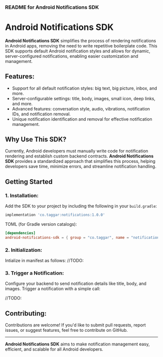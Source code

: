 ### README for Android Notifications SDK

# Android Notifications SDK

**Android Notifications SDK** simplifies the process of rendering notifications in Android apps, removing the need to write repetitive boilerplate code. This SDK supports default Android notification styles and allows for dynamic, server-configured notifications, enabling easier customization and management.

## Features:
- Support for all default notification styles: big text, big picture, inbox, and more.
- Server-configurable settings: title, body, images, small icon, deep links, and more.
- Advanced features: conversation style, audio, vibrations, notification IDs, and notification removal.
- Unique notification identification and removal for effective notification management.

## Why Use This SDK?
Currently, Android developers must manually write code for notification rendering and establish custom backend contracts. **Android Notifications SDK** provides a standardized approach that simplifies this process, helping developers save time, minimize errors, and streamline notification handling.

## Getting Started

### 1. Installation:
Add the SDK to your project by including the following in your `build.gradle`:

```gradle
implementation 'co.taggar:notifications:1.0.0'
```

TOML (for Gradle version catalogs):
```toml
[dependencies]
android-notifications-sdk = { group = "co.taggar", name = "notifications", version = "1.0.0" }
```

### 2. Initialization:
Intialize in manifest as follows:
//TODO:

### 3. Trigger a Notification:
Configure your backend to send notification details like title, body, and images. Trigger a notification with a simple call:

//TODO:


## Contributing:
Contributions are welcome! If you'd like to submit pull requests, report issues, or suggest features, feel free to contribute on GitHub.

---

**Android Notifications SDK** aims to make notification management easy, efficient, and scalable for all Android developers.

